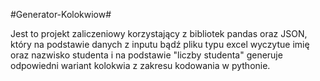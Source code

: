 #Generator-Kolokwiow#

Jest to projekt zaliczeniowy korzystający z bibliotek pandas oraz JSON, który na podstawie danych z inputu bądź pliku typu excel wyczytue imię oraz nazwisko studenta i na podstawie "liczby studenta" generuje odpowiedni wariant kolokwia z zakresu kodowania w pythonie.
